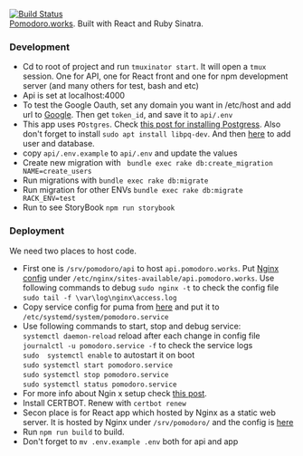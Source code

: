 [![Build Status](https://img.shields.io/endpoint.svg?url=https%3A%2F%2Factions-badge.atrox.dev%2Fsizief%2Fpomodoro%2Fbadge%3Fref%3Dmaster&style=for-the-badge)](https://actions-badge.atrox.dev/sizief/pomodoro/goto?ref=master)    
[Pomodoro.works](https://pomodoro.works). Built with React and Ruby Sinatra. 

### Development

- Cd to root of project and run `tmuxinator start`. It will open a `tmux` session. One for API, one for React front and one for npm development server (and many others for test, bash and etc)   
- Api is set at localhost:4000  
- To test the Google Oauth, set any domain you want in /etc/host and add url to [Google](https://console.developers.google.com/apis/credentials?project=pomodoro-1574243762652). Then get `token_id`, and save it to `api/.env`
- This app uses `POstgres`. Check [this post for installing Postgress](https://www.digitalocean.com/community/tutorials/how-to-install-and-use-postgresql-on-ubuntu-18-04). Also don't forget to install `sudo apt install libpq-dev`. And then [here](https://github.com/sizief/cheatsheet/blob/master/postgres.md) to add user and database.
- copy `api/.env.example` to `api/.env` and update the values
- Create new migration with ` bundle exec rake db:create_migration NAME=create_users`  
- Run migrations with `bundle exec rake db:migrate`
- Run migration for other ENVs `bundle exec rake db:migrate RACK_ENV=test`
- Run to see StoryBook `npm run storybook`

### Deployment

We need two places to host code. 
- First one is `/srv/pomodoro/api` to host `api.pomodoro.works`. Put [Nginx config](api/config/api.nginx) under `/etc/nginx/sites-available/api.pomodoro.works`. Use following commands to debug
  `sudo nginx -t` to check the config file  
  `sudo tail -f \var\log\nginx\access.log`
- Copy service config for puma from [here](api/config/api.systemd) and put it to `/etc/systemd/system/pomodoro.service`
- Use following commands to start, stop and debug service:  
  `systemctl daemon-reload` reload after each change in config file  
  `journalctl -u pomodoro.service -f` to check the service logs  
  `sudo  systemctl enable` to autostart it on boot  
  `sudo systemctl start pomodoro.service`  
  `sudo systemctl stop pomodoro.service`  
  `sudo systemctl status pomodoro.service`  
- For more info about Ngin x setup check [this post](https://www.digitalocean.com/community/tutorials/how-to-set-up-nginx-server-blocks-virtual-hosts-on-ubuntu-16-04).   
- Install CERTBOT. Renew with `certbot renew`
- Secon place is for React app which hosted by Nginx as a static web server. It is hosted by Nginx under `/srv/pomodoro/` and the config is [here](app/config/app.nginx) 
- Run `npm run build` to build.
- Don't forget to `mv .env.example .env` both for api and app
